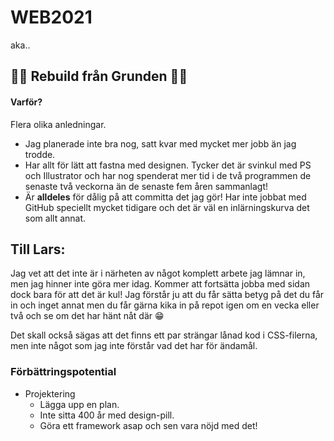 # WEB2021
aka..
 ## 🤦‍♂️ Rebuild från Grunden 🤦‍♂️

#### Varför? 

Flera olika anledningar. 
- Jag planerade inte bra nog, satt kvar med mycket mer jobb än jag trodde.
- Har allt för lätt att fastna med designen. Tycker det är svinkul med PS och Illustrator och har nog spenderat mer tid i de två programmen de senaste två veckorna än de senaste fem åren sammanlagt! 
- Är **alldeles** för dålig på att committa det jag gör! Har inte jobbat med GitHub speciellt mycket tidigare och det är väl en inlärningskurva det som allt annat.

## Till Lars:
Jag vet att det inte är i närheten av något komplett arbete jag lämnar in, men jag hinner inte göra mer idag. Kommer att fortsätta jobba med sidan dock bara för att det är kul! Jag förstår ju att du får sätta betyg på det du får in och inget annat men du får gärna kika in på repot igen om en vecka eller två och se om det har hänt nåt där 😁

Det skall också sägas att det finns ett par strängar lånad kod i CSS-filerna, men inte något som jag inte förstår vad det har för ändamål.


### Förbättringspotential

- Projektering
    - Lägga upp en plan.
    - Inte sitta 400 år med design-pill.
    - Göra ett framework asap och sen vara nöjd med det! 